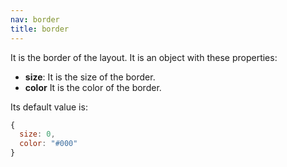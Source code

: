 ```yaml
---
nav: border
title: border
---
```


It is the border of the layout. It is an object with these properties:

- **size**: It is the size of the border.
- **color** It is the color of the border.

Its default value is:

```javascript
{
  size: 0,
  color: "#000"
}
```
